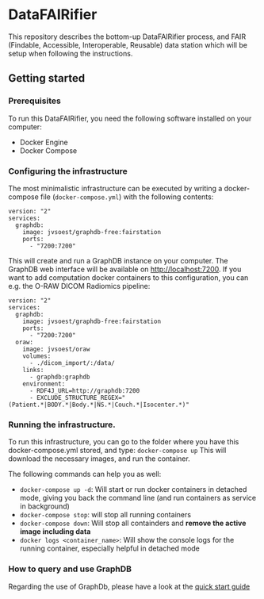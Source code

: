 # DataFAIRifier
This repository describes the bottom-up DataFAIRifier process, and FAIR (Findable, Accessible, Interoperable, Reusable) data station which will be setup when following the instructions.

## Getting started

### Prerequisites
To run this DataFAIRifier, you need the following software installed on your computer:
* Docker Engine
* Docker Compose

### Configuring the infrastructure
The most minimalistic infrastructure can be executed by writing a docker-compose file (`docker-compose.yml`) with the following contents:
```
version: "2"
services:
  graphdb:
    image: jvsoest/graphdb-free:fairstation
    ports: 
      - "7200:7200"
```

This will create and run a GraphDB instance on your computer. The GraphDB web interface will be available on [http://localhost:7200](http://localhost:7200/).
If you want to add computation docker containers to this configuration, you can e.g. the O-RAW DICOM Radiomics pipeline:

```
version: "2"
services:
  graphdb:
    image: jvsoest/graphdb-free:fairstation
    ports: 
      - "7200:7200"
  oraw:
    image: jvsoest/oraw
    volumes:
      - ./dicom_import/:/data/
    links:
      - graphdb:graphdb
    environment:
      - RDF4J_URL=http://graphdb:7200
      - EXCLUDE_STRUCTURE_REGEX="(Patient.*|BODY.*|Body.*|NS.*|Couch.*|Isocenter.*)"
```

### Running the infrastructure.
To run this infrastructure, you can go to the folder where you have this docker-compose.yml stored, and type:
```docker-compose up```
This will download the necessary images, and run the container.

The following commands can help you as well:
* `docker-compose up -d`: Will start or run docker containers in detached mode, giving you back the command line (and run containers as service in background)
* `docker-compose stop`: will stop all running containers
* `docker-compose down`: Will stop all containders and **remove the active image including data**
* `docker logs <container_name>`: Will show the console logs for the running container, especially helpful in detached mode

### How to query and use GraphDB
Regarding the use of GraphDb, please have a look at the [quick start guide](http://graphdb.ontotext.com/documentation/free/quick-start-guide.html#explore-your-data-and-class-relationships)